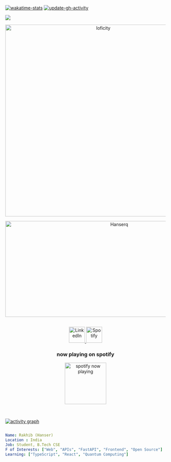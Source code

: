 
[![wakatime-stats](https://github.com/Hanserq/Hanserq/actions/workflows/wakatime-stats.yml/badge.svg)](https://github.com/Hanserq/Hanserq/actions/workflows/wakatime-stats.yml)
[![update-gh-activity](https://github.com/Hanserq/Hanserq/actions/workflows/update-gh-activity.yml/badge.svg)](https://github.com/Hanserq/Hanserq/actions/workflows/update-gh-activity.yml)

![](https://visitor-badge.laobi.icu/badge?page_id=Hanserq.Hanserq)

<p align="center">
  <img alt="loficity" width="600px" src="https://github.com/HyunCafe/HyunCafe/raw/main/assests/loficity.gif" />
</p>

<p align="center">
  <img src="https://socialify.git.ci/Hanserq/Hanserq/image?font=Source%20Code%20Pro&forks=1&issues=1&language=1&name=1&owner=1&pattern=Plus&pulls=1&stargazers=1&theme=Dark" alt="Hanserq" width="700" height="300" />
</p>

<p align="center">
<br/>
<a href="https://www.linkedin.com/in/rakhib-khan-b6ab06325/">
  <img alt="LinkedIn" width="50px" src="https://user-images.githubusercontent.com/43545812/144035037-0f415fc7-9f96-4517-a370-ccc6e78a714b.png" />
</a>
<a href="https://open.spotify.com/user/86m12v5228197e453dcvh8wte">
  <img alt="Spotify" width="50px" src="https://user-images.githubusercontent.com/43545812/144035120-1ad5169b-91c7-4078-bef9-6a82c733f373.png" />
</a>

  <h3 align="center">now playing on spotify</h3>
<p align="center">
  <a href="https://open.spotify.com/user/86m12v5228197e453dcvh8wte">
    <img
      src="https://spotify-github-profile.kittinanx.com/api/view?uid=86m12v5228197e453dcvh8wte&cover_image=true&theme=natemoo-re&show_offline=true&background_color=0d1117&bar_color=ff40ff&bar_color_cover=true&cache_seconds=300"
      alt="spotify now playing"
      height="130"
      loading="lazy"
    />
  </a>
</p>

<br>
</p>

<!--START_SECTION:activity-->
<!--END_SECTION:activity-->

[![activity graph](https://github-readme-activity-graph.vercel.app/graph?username=Hanserq&theme=github-dark-dimmed&custom_title=Hanserq%20Activity%20Graph&hide_border=true)](https://github.com/ashutosh00710/github-readme-activity-graph)

```yaml

Name: Rakhib (Hanser)
Location : India
Job: Student, B.Tech CSE
F of Interests: ["Web", "APIs", "FastAPI", "Frontend", "Open Source"]
Learning: ["TypeScript", "React", "Quantum Computing"]



```
